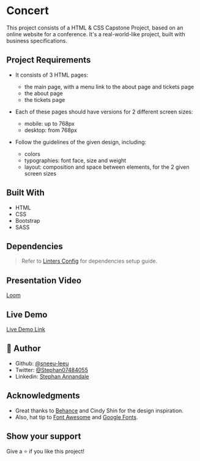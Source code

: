 # Concert
This project consists of a HTML & CSS Capstone Project, based on an online website for a conference. It's a real-world-like project, built with business specifications.

## Project Requirements

* It consists of 3 HTML pages:
  * the main page, with a menu link to the about page and tickets page
  * the about page
  * the tickets page

* Each of these pages should have versions for 2 different screen sizes:
  * mobile: up to 768px
  * desktop: from 768px

* Follow the guidelines of the given design, including:
  * colors
  * typographies: font face, size and weight
  * layout: composition and space between elements, for the 2 given screen sizes


## Built With

- HTML
- CSS
- Bootstrap
- SASS

## Dependencies

> Refer to [Linters Config](https://github.com/sneeu-leeu/linters-config) for dependencies setup guide.

## Presentation Video

[Loom](https://www.loom.com/share/ec57b95b8d9d438da3a10e44dc342344)

## Live Demo

[Live Demo Link](https://sneeu-leeu.github.io/Concert/)

## 👤 Author

- Github: [@sneeu-leeu](https://github.com/sneeu-leeu)
- Twitter: [@Stephan07484055](https://twitter.com/Stephan07484055)
- Linkedin: [Stephan Annandale](https://www.linkedin.com/in/stephan-annandale-a4b4931a9/)

## Acknowledgments

- Great thanks to [Behance](https://www.behance.net/gallery/29845175/CC-Global-Summit-2015) and Cindy Shin for the design inspiration.
- Also, hat tip to [Font Awesome](https://fontawesome.com/icons?d=gallery) and [Google Fonts](https://fonts.google.com/).

## Show your support

Give a ⭐️ if you like this project!